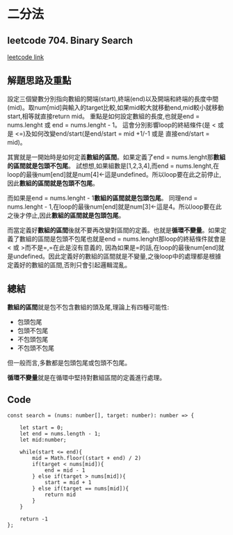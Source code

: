 # 二分法

## leetcode 704. Binary Search
[leetcode link](https://leetcode.com/problems/binary-search/)

## 解題思路及重點
設定三個變數分別指向數組的開端(start),終端(end)以及開端和終端的長度中間(mid)。取num[mid]與輸入的target比較,如果mid較大就移動end,mid較小就移動start,相等就直接return mid。
重點是如何設定數組的長度,也就是end = nums.lenght 或 end = nums.lenght - 1。 這會分別影響loop的終結條件(是 < 或是 <=)及如何改變end/start(是end/start = mid +1/-1 或是 直接end/start = mid)。

其實就是一開始時是如何定義**數組的區間**。如果定義了end = nums.lenght那**數組的區間就是包頭不包尾**。
試想想,如果組數是[1,2,3,4],而end = nums.lenght,在loop的最後num[end]就是num[4]<-這是undefined。所以loop要在此之前停止,因此**數組的區間就是包頭不包尾**。

而如果是end = nums.lenght - 1**數組的區間就是包頭包尾**。
同理end = nums.lenght - 1,在loop的最後num[end]就是num[3]<-這是4。所以loop要在此之後才停止,因此**數組的區間就是包頭包尾**。

而當定義好**數組的區間**後就不要再改變對區間的定義。也就是**循環不變量**。如果定義了數組的區間是包頭不包尾也就是end = nums.lenght那loop的終結條件就會是 < 或 >而不是=,=在此是沒有意義的,
因為如果是=的話,在loop的最後num[end]就是undefined。因此定義好的數組的區間就是不變量,之後loop中的處理都是根據定義好的數組的區間,否則只會引起邏輯混亂。

## 總結
**數組的區間**就是包不包含數組的頭及尾,理論上有四種可能性:
+ 包頭包尾
+ 包頭不包尾
+ 不包頭包尾
+ 不包頭不包尾

但一般而言,多數都是包頭包尾或包頭不包尾。

**循環不變量**就是在循環中堅持對數組區間的定義進行處理。

## Code
``` typesrcipt
const search = (nums: number[], target: number): number => {

    let start = 0;
    let end = nums.length - 1;
    let mid:number;

    while(start <= end){
        mid = Math.floor((start + end) / 2)
        if(target < nums[mid]){
            end = mid - 1
        } else if(target > nums[mid]){
            start = mid + 1
        } else if(target == nums[mid]){
            return mid
        }
    }

    return -1
};
```

